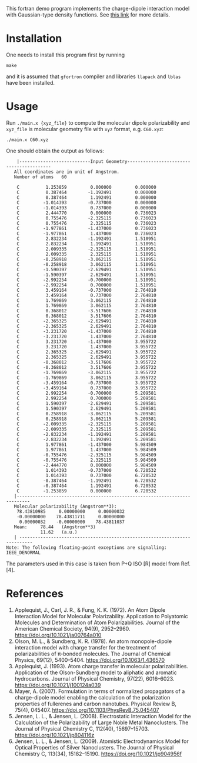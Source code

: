 This fortran demo program implements the charge-dipole interaction model with Gaussian-type density functions.
See [this link](https://link.aps.org/doi/10.1103/PhysRevB.75.045407) for more details.

# Installation

One needs to install this program first by running

```shell
make
```
and it is assumed that `gfortron` compiler and libraries `llapack` and `lblas` have been installed.

# Usage

Run `./main.x {xyz_file}` to compute the molecular dipole polarizability and `xyz_file` is molecular geometry file with `xyz` format, e.g. `C60.xyz`:

```shell
./main.x C60.xyz
```

One should obtain the output as follows:

```shell
    |---------------------------Input Geometry-----------------------------------------
   All coordinates are in unit of Angstrom.
   Number of atoms   60

    C          1.253859         0.000000         0.000000
    C          0.387464        -1.192491         0.000000
    C          0.387464         1.192491         0.000000
    C         -1.014393        -0.737000         0.000000
    C         -1.014393         0.737000         0.000000
    C          2.444770         0.000000         0.736023
    C          0.755476        -2.325115         0.736023
    C          0.755476         2.325115         0.736023
    C         -1.977861        -1.437000         0.736023
    C         -1.977861         1.437000         0.736023
    C          2.832234        -1.192491         1.510951
    C          2.832234         1.192491         1.510951
    C          2.009335        -2.325115         1.510951
    C          2.009335         2.325115         1.510951
    C         -0.258918        -3.062115         1.510951
    C         -0.258918         3.062115         1.510951
    C         -1.590397        -2.629491         1.510951
    C         -1.590397         2.629491         1.510951
    C         -2.992254        -0.700000         1.510951
    C         -2.992254         0.700000         1.510951
    C          3.459164        -0.737000         2.764810
    C          3.459164         0.737000         2.764810
    C          1.769869        -3.062115         2.764810
    C          1.769869         3.062115         2.764810
    C          0.368012        -3.517606         2.764810
    C          0.368012         3.517606         2.764810
    C         -2.365325        -2.629491         2.764810
    C         -2.365325         2.629491         2.764810
    C         -3.231720        -1.437000         2.764810
    C         -3.231720         1.437000         2.764810
    C          3.231720        -1.437000         3.955722
    C          3.231720         1.437000         3.955722
    C          2.365325        -2.629491         3.955722
    C          2.365325         2.629491         3.955722
    C         -0.368012        -3.517606         3.955722
    C         -0.368012         3.517606         3.955722
    C         -1.769869        -3.062115         3.955722
    C         -1.769869         3.062115         3.955722
    C         -3.459164        -0.737000         3.955722
    C         -3.459164         0.737000         3.955722
    C          2.992254        -0.700000         5.209581
    C          2.992254         0.700000         5.209581
    C          1.590397        -2.629491         5.209581
    C          1.590397         2.629491         5.209581
    C          0.258918        -3.062115         5.209581
    C          0.258918         3.062115         5.209581
    C         -2.009335        -2.325115         5.209581
    C         -2.009335         2.325115         5.209581
    C         -2.832234        -1.192491         5.209581
    C         -2.832234         1.192491         5.209581
    C          1.977861        -1.437000         5.984509
    C          1.977861         1.437000         5.984509
    C         -0.755476        -2.325115         5.984509
    C         -0.755476         2.325115         5.984509
    C         -2.444770         0.000000         5.984509
    C          1.014393        -0.737000         6.720532
    C          1.014393         0.737000         6.720532
    C         -0.387464        -1.192491         6.720532
    C         -0.387464         1.192491         6.720532
    C         -1.253859         0.000000         6.720532
   |---------------------------------------------------------------------------
   Molecular polarizability (Angstrom**3):
    78.43810985     0.00000000     0.00000032
    -0.00000000    78.43811711     0.00000000
     0.00000032    -0.00000000    78.43811037
   Mean:     78.44   (Angstrom**3)
             11.62   (a.u.)
   | ---------------------------------------------------------------------------
Note: The following floating-point exceptions are signalling: IEEE_DENORMAL
```

The parameters used in this case is taken from P+Q ISO [R] model from Ref. [4].

# References

1. Applequist, J., Carl, J. R., & Fung, K. K. (1972). An Atom Dipole Interaction Model for Molecular Polarizability. Application to Polyatomic Molecules and Determination of Atom Polarizabilities. Journal of the American Chemical Society, 94(9), 2952–2960. https://doi.org/10.1021/ja00764a010
2. Olson, M. L., & Sundberg, K. R. (1978). An atom monopole-dipole interaction model with charge transfer for the treatment of polarizabilities of π-bonded molecules. The Journal of Chemical Physics, 69(12), 5400–5404. https://doi.org/10.1063/1.436570
3. Applequist, J. (1993). Atom charge transfer in molecular polarizabilities. Application of the Olson-Sundberg model to aliphatic and aromatic hydrocarbons. Journal of Physical Chemistry, 97(22), 6016–6023. https://doi.org/10.1021/j100124a039
4. Mayer, A. (2007). Formulation in terms of normalized propagators of a charge-dipole model enabling the calculation of the polarization properties of fullerenes and carbon nanotubes. Physical Review B, 75(4), 045407. https://doi.org/10.1103/PhysRevB.75.045407
5. Jensen, L. L., & Jensen, L. (2008). Electrostatic Interaction Model for the Calculation of the Polarizability of Large Noble Metal Nanoclusters. The Journal of Physical Chemistry C, 112(40), 15697–15703. https://doi.org/10.1021/jp804116z
6. Jensen, L. L., & Jensen, L. (2009). Atomistic Electrodynamics Model for Optical Properties of Silver Nanoclusters. The Journal of Physical Chemistry C, 113(34), 15182–15190. https://doi.org/10.1021/jp904956f
